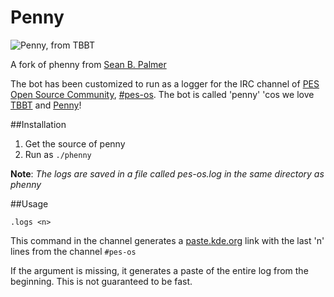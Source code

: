 Penny
=====

![Penny, from TBBT](http://glueimg.s3.amazonaws.com/stickers/huge/warner_bros_television/the_big_bang_theory_penny.png)

A fork of phenny from [Sean B. Palmer](http://inamidst.com/sbp/)

The bot has been customized to run as a logger for the IRC channel of [PES Open Source Community](http://pesos.github.com/), [#pes-os](http://webchat.freenode.net/?channels=pes-os). The bot is called 'penny' 'cos we love [TBBT](http://en.wikipedia.org/wiki/The_Big_Bang_Theory) and [Penny](http://en.wikipedia.org/wiki/Penny_(The_Big_Bang_Theory))! 

##Installation

1. Get the source of penny
2. Run as `./phenny`

**Note**: *The logs are saved in a file called pes-os.log in the same directory as phenny*

##Usage

`.logs <n>`

This command in the channel generates a [paste.kde.org](http://paste.kde.org) link with the last 'n' lines from the channel `#pes-os`

If the argument is missing, it generates a paste of the entire log from the beginning. This is not guaranteed to be fast.

